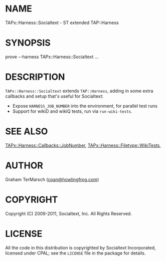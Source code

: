 # NAME

TAPx::Harness::Socialtext - ST extended TAP::Harness

# SYNOPSIS

  prove --harness TAPx::Harness::Socialtext ...

# DESCRIPTION

`TAPx::Harness::Socialtext` extends `TAP::Harness`, adding in some extra
callbacks and setup that's useful for Socialtext:

- Expose `HARNESS_JOB_NUMBER` into the environment, for parallel test runs
- Support for wikiD and wikiQ tests, run via `run-wiki-tests`.

# SEE ALSO

[TAPx::Harness::Callbacks::JobNumber](http://search.cpan.org/perldoc?TAPx::Harness::Callbacks::JobNumber),
[TAPx::Harness::Filetype::WikiTests](http://search.cpan.org/perldoc?TAPx::Harness::Filetype::WikiTests),

# AUTHOR

Graham TerMarsch (cpan@howlingfrog.com)

# COPYRIGHT

Copyright (C) 2009-2011, Socialtext, Inc.  All Rights Reserved.

# LICENSE

All the code in this distribution is copyrighted by Socialtext Incorporated,
licensed under CPAL; see the `LICENSE` file in the package for details.